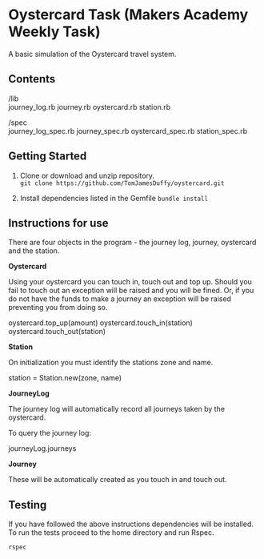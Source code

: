 # Oystercard Task (Makers Academy Weekly Task)

A basic simulation of the Oystercard travel system.

## Contents
/lib  
journey_log.rb
journey.rb
oystercard.rb
station.rb

/spec  
journey_log_spec.rb
journey_spec.rb
oystercard_spec.rb
station_spec.rb

## Getting Started

1) Clone or download and unzip repository.   
`git clone https://github.com/TomJamesDuffy/oystercard.git`

2) Install dependencies listed in the Gemfile
`bundle install`  

## Instructions for use

There are four objects in the program - the journey log, journey, oystercard and the station.

**Oystercard**  

Using your oystercard you can touch in, touch out and top up. Should you fail to touch out an exception will be raised and you will be fined. Or, if you do not have the funds to make a journey an exception will be raised preventing you from doing so.  

oystercard.top_up(amount)
oystercard.touch_in(station)
oystercard.touch_out(station)

**Station**

On initialization you must identify the stations zone and name.

station = Station.new(zone, name)

**JourneyLog**

The journey log will automatically record all journeys taken by the oystercard.

To query the journey log:

journeyLog.journeys

**Journey**

These will be automatically created as you touch in and touch out.

## Testing

If you have followed the above instructions dependencies will be installed. To run the tests proceed to the home directory and run Rspec.

`rspec`
